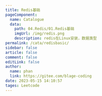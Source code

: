 ```yaml
---
title: Redis基础
pageComponent: 
  name: Catalogue
  data: 
    path: 04.Redis/01.Redis基础
    imgUrl: /img/redis.png
    description: redis在Linux安装，数据类型
permalink: /cata/redisbasic/
sidebar: false
article: false
comment: false
editLink: false
author: 
  name: phan
  link: https://gitee.com/blage-coding
date: 2023-05-15 14:10:57
tages: Leetcode
---
```

